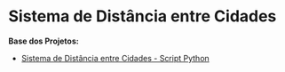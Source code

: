 # Sistema de Distância entre Cidades

**Base dos Projetos:**

- [Sistema de Distância entre Cidades - Script Python](https://github.com/filipemot/sistema_distancia_entre_cidades/tree/main/python)